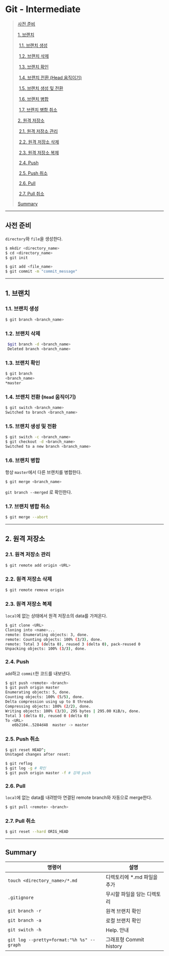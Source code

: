 # Git - Intermediate

> [사전 준비 ](#사전-준비)
>
> [1. 브랜치 ](#1-브랜치)
>
> ​	[1.1. 브랜치 생성 ](#11-브랜치-생성)
>
> ​	[1.2. 브랜치 삭제 ](#12-브랜치-삭제)
>
> ​	[1.3. 브랜치 확인 ](#13-브랜치-확인)
>
> ​	[1.4. 브랜치 전환 (Head 움직이기) ](#14-브랜치-전환-head-움직이기)
>
> ​	[1.5. 브랜치 생성 및 전환 ](#15-브랜치-생성-및-전환)
>
> ​	[1.6. 브랜치 병합 ](#16-브랜치-병합)
>
> ​	[1.7. 브랜치 병합 취소 ](#17-브랜치-병합-취소)
>
> [2. 원격 저장소 ](#2-원격-저장소)
>
> ​	[2.1. 원격 저장소 관리 ](#21-원격-저장소-관리)
>
> ​	[2.2. 원격 저장소 삭제 ](#21-원격-저장소-삭제)
>
> ​	[2.3. 원격 저장소 복제 ](#23-원격-저장소-복제)
>
> ​	[2.4. Push ](#24-push)
>
> ​	[2.5. Push 취소 ](#25-push-취소)
>
> ​	[2.6. Pull ](#26-pull)
>
> ​	[2.7. Pull 취소 ](#27-pull-취소)
>
> [Summary ](#summary)

---

## 사전 준비

`directory`와 `file`을 생성한다.

~~~bash
$ mkdir <directory_name>
$ cd <directory_name>
$ git init

$ git add <file_name>
$ git commit -m "commit_message"
~~~

---

## 1. 브랜치

### 1.1. 브랜치 생성

~~~bash
$ git branch <branch_name>
~~~

### 1.2. 브랜치 삭제

~~~bash
 $git branch -d <branch_name>
 Deleted branch <branch_name>
~~~

### 1.3. 브랜치 확인

~~~bash
$ git branch
<branch_name>
*master
~~~

### 1.4. 브랜치 전환 (`Head` 움직이기)

~~~bash
$ git switch <branch_name>
Switched to branch <branch_name>
~~~

### 1.5. 브랜치 생성 및 전환

~~~bash
$ git switch -c <branch_name>
$ git checkout -d <branch_name>
Switched to a new branch <branch_name>
~~~

### 1.6. 브랜치 병합

항상 `master`에서 다른 브랜치를 병합한다.

~~~bash
$ git merge <branch_name>
~~~

`git branch --merged` 로 확인한다.

### 1.7. 브랜치 병합 취소

~~~bash
$ git merge --abort
~~~

---

## 2. 원격 저장소

### 2.1. 원격 저장소 관리

~~~bash
$ git remote add origin <URL>
~~~

### 2.2. 원격 저장소 삭제

~~~bash
$ git remote remove origin
~~~

### 2.3. 원격 저장소 복제

`local`에 없는 상태에서 원격 저장소의 data를 가져온다.

~~~bash
$ git clone <URL>
Cloning into <name>...
remote: Enumerating objects: 3, done.
remote: Counting objects: 100% (3/3), done.
remote: Total 3 (delta 0), reused 3 (delta 0), pack-reused 0
Unpacking objects: 100% (3/3), done.
~~~

### 2.4. Push

`add`하고  `commit`한 코드를 내보낸다.

~~~bash
$ git push <remote> <branch>
$ git push origin master
Enumerating objects: 5, done.
Counting objects: 100% (5/5), done.
Delta compression using up to 8 threads
Compressing objects: 100% (2/2), done.
Writing objects: 100% (3/3), 295 bytes | 295.00 KiB/s, done.
Total 3 (delta 0), reused 0 (delta 0)
To <URL>
   e6b2104..5284d48  master -> master
~~~

### 2.5. Push 취소

~~~bash
$ git reset HEAD^;
Unstaged changes after reset:
~~~

~~~bash
$ git reflog
$ git log -g # 확인
$ git push origin master -f # 강제 push
~~~

### 2.6. Pull

`local`에 없는 data를 내려받아 연결된 remote branch와 자동으로 merge한다.

~~~bash
$ git pull <remote> <branch>
~~~

### 2.7. Pull 취소

~~~bash
$ git reset --hard ORIG_HEAD
~~~

---

## Summary

| 명령어                                    | 설명                        |
| ----------------------------------------- | --------------------------- |
| `touch <directory_name>/*.md`             | 디렉토리에 *.md 파일을 추가 |
| `.gitignore`                              | 무시할 파일을 담는 디렉토리 |
| `git branch -r`                           | 원격 브랜치 확인            |
| `git branch -a`                           | 로컬 브랜치 확인            |
| `git switch -h`                           | Help. 안내                  |
| `git log --pretty=format:"%h %s" --graph` | 그래프형 Commit history     |
